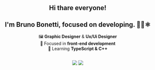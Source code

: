 
<div align="center">  

## Hi thare everyone!
## I'm Bruno Bonetti, focused on developing. 👨‍💻⚛️

 🖼️ <strong>Graphic Designer</strong> & <strong>Ux/Ui Designer</strong><br>
 🔭 Focused in <strong>front-end development</strong><br>
 🌱 Learning <strong>TypeScript & C++</strong><br>
##

<div style="display: inline_block">
  <a href="https://github.com/bonettibruno24">

  ##
  
<div style="display: inline_block"> 
  <a href = "mailto:bonettibruno.silva@gmail.com"><img src="https://img.shields.io/badge/-Gmail-%23333?style=for-the-badge&logo=gmail&logoColor=white" target="_blank"></a>
  <a href="www.linkedin.com/in/bonettibruno" target="_blank"><img src="https://img.shields.io/badge/-LinkedIn-%230077B5?style=for-the-badge&logo=linkedin&logoColor=white" target="_blank"></a> 



